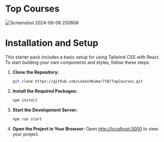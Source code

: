 # Top Courses

![Screenshot 2024-06-08 200806](https://github.com/LokeshKumar710/TopCourses/assets/139546242/85fbe680-60a8-42fe-b250-ffd0a4f174cb)


# Installation and Setup

This starter pack includes a basic setup for using Tailwind CSS with React. To start building your own components and styles, follow these steps:


1. **Clone the Repository:**
    ```sh
    git clone https://github.com/LokeshKumar710/TopCourses.git
    ```
2. **Install the Required Packages:**
    ```sh
    npm install
    ```
3. **Start the Development Server:**
    ```sh
    npm run start
    ```
4. **Open the Project in Your Browser:**
    Open [http://localhost:3000](http://localhost:3000) to view your project.




